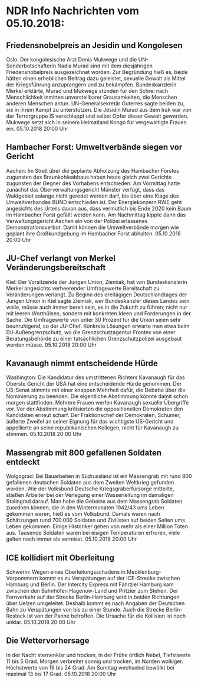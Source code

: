 # NDR Info Nachrichten vom 05.10.2018:


## Friedensnobelpreis an Jesidin und Kongolesen
Oslo: Der kongolesische Arzt Denis Mukwege und die UN-Sonderbotschafterin Nadia Murad sind mit dem diesjährigen Friedensnobelpreis ausgezeichnet worden. Zur Begründung hieß es, beide hätten einen erheblichen Beitrag dazu geleistet, sexuelle Gewalt als Mittel der Kriegsführung anzuprangern und zu bekämpfen. Bundeskanzlerin Merkel erklärte, Murad und Mukwege stünden für den Schrei nach Menschlichkeit inmitten unvorstellbarer Grausamkeiten, die Menschen anderen Menschen antun. UN-Generalsekretär Guterres sagte beiden zu, sie in ihrem Kampf zu unterstützen. Die Jesidin Murad aus dem Irak war von der Terrorgruppe IS verschleppt und selbst Opfer dieser Gewalt geworden. Mukwege setzt sich in seinem Heimatland Kongo für vergewaltigte Frauen ein. 05.10.2018 20:00 Uhr 

## Hambacher Forst: Umweltverbände siegen vor Gericht
Aachen: Im Streit über die geplante Abholzung des Hambacher Forstes zugunsten des Braunkohleabbaus haben heute gleich zwei Gerichte zugunsten der Gegner des Vorhabens entschieden. Am Vormittag hatte zunächst das Oberverwaltungsgericht Münster verfügt, dass das Waldgebiet solange nicht gerodet werden darf, bis über eine Klage des Umweltverbandes BUND entschieden ist. Der Energiekonzern RWE geht angesichts des Urteils davon aus, dass vermutlich bis Ende 2020 kein Baum im Hambacher Forst gefällt werden kann. Am Nachmittag kippte dann das Verwaltungsgericht Aachen ein von der Polizei erlassenes Demonstrationsverbot. Damit können die Umweltverbände morgen wie geplant ihre Großkundgebung im Hambacher Forst abhalten. 05.10.2018 20:00 Uhr 

## JU-Chef verlangt von Merkel Veränderungsbereitschaft
Kiel: Der Vorsitzende der Jungen Union, Ziemiak, hat von Bundeskanzlerin Merkel angesichts verheerender Umfragewerte Bereitschaft zu Veränderungen verlangt. Zu Beginn des dreitägigen Deutschlandtages der Jungen Union in Kiel sagte Ziemiak, wer Bundeskanzler dieses Landes sein wolle, müsse auch immer bereit sein, es in die Zukunft zu führen; nicht nur mit leeren Worthülsen, sondern mit konkreten Ideen und Forderungen in der Sache. Die Umfragewerte von unter 30 Prozent für die Union seien sehr beunruhigend, so der JU-Chef. Konkrete Lösungen erwarte man etwa beim EU-Außengrenzschutz, wo die Grenzschutzagentur Frontex von einer Beratungsbehörde zu einer tatsächlichen Grenzschutzpolizei ausgebaut werden müsse. 05.10.2018 20:00 Uhr 

## Kavanaugh nimmt entscheidende Hürde
Washington:    Die Kandidatur des umstrittenen Richters Kavanaugh für das Oberste Gericht der USA hat eine entscheidende Hürde genommen. Der US-Senat stimmte mit einer knappen Mehrheit dafür, die Debatte über die Nominierung zu beenden. Die eigentliche Abstimmung könnte damit schon morgen stattfinden. Mehrere Frauen werfen Kavanaugh sexuelle Übergriffe vor. Vor der Abstimmung kritisierten die oppositionellen Demokraten den Kandidaten erneut scharf. Der Fraktionschef der Demokraten, Schumer, äußerte Zweifel an seiner Eignung für das wichtigste US-Gericht und appellierte an seine republikanischen Kollegen, nicht für Kavanaugh zu stimmen. 05.10.2018 20:00 Uhr 

## Massengrab mit 800 gefallenen Soldaten entdeckt
Wolgograd: Bei Bauarbeiten in Südrussland ist ein Massengrab mit rund 800 gefallenen deutschen Soldaten aus dem Zweiten Weltkrieg gefunden worden. Wie der Volksbund Deutsche Kriegsgräberfürsorge mitteilte, stießen Arbeiter bei der Verlegung einer Wasserleitung im damaligen Stalingrad darauf. Man habe die Gebeine aus dem Massengrab Soldaten zuordnen können, die in den Wintermonaten 1942/43 ums Leben gekommen waren, hieß es vom Volksbund. Damals waren nach Schätzungen rund 700.000 Soldaten und Zivilisten auf beiden Seiten ums Leben gekommen. Einige Historiker gehen von mehr als einer Million Toten aus. Tausende Soldaten waren bei eisigen Temperaturen erfroren, viele gelten noch immer als vermisst. 05.10.2018 20:00 Uhr 

## ICE kollidiert mit Oberleitung
Schwerin: Wegen eines Oberleitungsschadens in Mecklenburg-Vorpommern kommt es zu Verspätungen auf der ICE-Strecke zwischen Hamburg und Berlin. Der Intercity Express mit Fahrziel Hamburg kam zwischen den Bahnhöfen Hagenow-Land und Pritzier zum Stehen. Der Fernverkehr auf der Strecke Berlin-Hamburg wird in beiden Richtungen über Uelzen umgeleitet. Deshalb kommt es nach Angaben der Deutschen Bahn zu Verspätungen von bis zu einer Stunde. Auch die Strecke Berlin-Rostock ist von der Panne betroffen. Die Ursache für die Kollision ist noch unklar. 05.10.2018 20:00 Uhr 

## Die Wettervorhersage
In der Nacht sternenklar und trocken, in der Frühe örtlich Nebel, Tiefstwerte 11 bis 5 Grad. Morgen verbreitet sonnig und trocken, im Norden wolkiger. Höchstwerte von 16 bis 24 Grad. Am Sonntag wechselnd bewölkt bei maximal 13 bis 17 Grad. 05.10.2018 20:00 Uhr 
